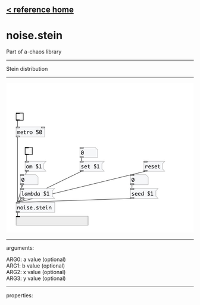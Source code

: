 [< reference home](index.html)
---

# noise.stein


Part of a-chaos library

---

Stein distribution
<br>


---


![example](examples/noise.stein-example.jpg)

---
arguments:

ARG0: a value (optional)<br>
ARG1: b value (optional)<br>
ARG2: x value (optional)<br>
ARG3: y value (optional)<br>

---
properties:


